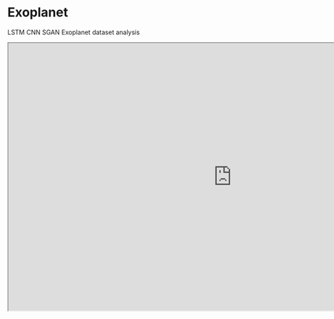 # Exoplanet
LSTM CNN SGAN Exoplanet dataset analysis
  <iframe src="https://nbviewer.jupyter.org/url/github/Aktharnvdv/Exoplanet/blob/main/exoplanet_visualize.ipynb" width="1000px" height="600px"></iframe>
